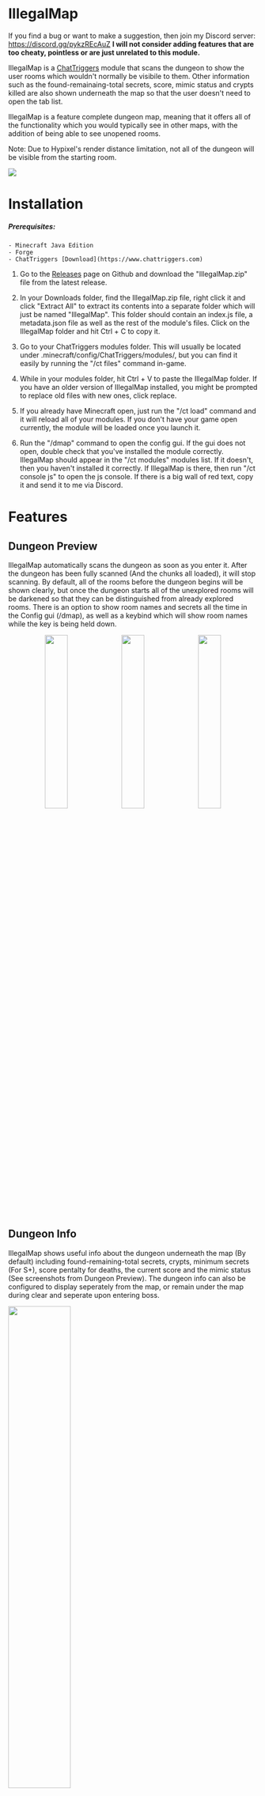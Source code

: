 # IllegalMap

If you find a bug or want to make a suggestion, then join my Discord server: https://discord.gg/pykzREcAuZ
**I will not consider adding features that are too cheaty, pointless or are just unrelated to this module.**


IllegalMap is a [ChatTriggers](https://www.chattriggers.com) module that scans the dungeon to show the user rooms which wouldn't normally be visibile to them.
Other information such as the found-remainaing-total secrets, score, mimic status and crypts killed are also shown underneath the map so that the user doesn't need to open
the tab list.

IllegalMap is a feature complete dungeon map, meaning that it offers all of the functionality which you would typically see in other maps, with the addition of being able to see unopened rooms.

Note: Due to Hypixel's render distance limitation, not all of the dungeon will be visible from the starting room.

<img src="https://i.imgur.com/yMl9bRa.png">

# Installation
##### Prerequisites:
    - Minecraft Java Edition
    - Forge
    - ChatTriggers [Download](https://www.chattriggers.com)

1. Go to the [Releases](https://github.com/UnclaimedBloom6/IllegalMap/releases) page on Github and download the "IllegalMap.zip" file from the latest release.

2. In your Downloads folder, find the IllegalMap.zip file, right click it and click "Extract All" to extract its contents into a separate folder which will just be named "IllegalMap". This folder should contain an index.js file, a metadata.json file as well as the rest of the module's files. Click on the IllegalMap folder and hit Ctrl + C to copy it.

3. Go to your ChatTriggers modules folder. This will usually be located under .minecraft/config/ChatTriggers/modules/, but you can find it easily by running the "/ct files" command in-game.

4. While in your modules folder, hit Ctrl + V to paste the IllegalMap folder. If you have an older version of IllegalMap installed, you might be prompted to replace old files with new ones, click replace.

5. If you already have Minecraft open, just run the "/ct load" command and it will reload all of your modules. If you don't have your game open currently, the module will be loaded once you launch it.

6. Run the "/dmap" command to open the config gui.
If the gui does not open, double check that you've installed the module correctly. IllegalMap should appear in the "/ct modules" modules list. If it doesn't, then you haven't installed it correctly.
If IllegalMap is there, then run "/ct console js" to open the js console. If there is a big wall of red text, copy it and send it to me via Discord.


# Features

## Dungeon Preview
IllegalMap automatically scans the dungeon as soon as you enter it. After the dungeon has been fully scanned (And the chunks all loaded), it will stop scanning.
By default, all of the rooms before the dungeon begins will be shown clearly, but once the dungeon starts all of the unexplored rooms will be darkened so that they can be distinguished from already explored rooms.
There is an option to show room names and secrets all the time in the Config gui (/dmap), as well as a keybind which will show room names while the key is being held down.

<div class="row" align="center">
    <img src="https://i.imgur.com/iujvHR2.png" width=30%/>
    <img src="https://i.imgur.com/azlvob4.png" width=30%/>
    <img src="https://i.imgur.com/lVIlFmj.png" width=30%/>
</div>

## Dungeon Info
IllegalMap shows useful info about the dungeon underneath the map (By default) including found-remaining-total secrets, crypts, minimum secrets (For S+), score pentalty for deaths, the current score and the mimic status (See screenshots from Dungeon Preview).
The dungeon info can also be configured to display seperately from the map, or remain under the map during clear and seperate upon entering boss.

<img src="https://i.imgur.com/UCrQTUA.png" width=50%/>

## Star Mob ESP and Radar
Scans for star mobs in the world. Can be configured to have boxes drawn around them in the world, or show their locations on the map as small icons.

<img src="https://i.imgur.com/1LtnSpG.png" width=30%/>

The mob heads can be configured to have their border colors changed or just appear as small colored dots.

## Dungeon Logs
IllegalMap logs all of the dungeons that you scan. This lets the user view interesting statistics about the dungeon like the average number of secrets per floor, which puzzles or rooms appear the most (or least) or the average number of wither doors in each dungeon.
The command for Dungeon Logs is **"/dlogsnew \[floor]"**. If no floor is given, then it will show the statistics for every dungeon that you have logged.
The room percentages shown for rooms and puzzles show how the percentage of runs which that room appears in.

<img src="https://i.imgur.com/yecwGr4.png"/>
<img src="https://i.imgur.com/QLjAaHm.png"/>

## Feature List
##### General
- Show unexplored dungeon rooms
- Show number of secrets in dungeon before the dungeon starts
- Automatically scans the dungeon
- Change background color and transparency of map
- Change map, head and checkmark scale
- Customizable map border
  - Smooth RGB option
  - Solid color
- Accurate player icons (Always links icons to correct player)
- Show player usernames on map
  - Option to show player names whilst holding spirit leaps
  - Show player ranks on the map
- Automatically notifies of new IllegalMap updates

#### Score Calculator
- Customizable 270/300 score messages
- Client-side 270/300 score messages
- Auto detect mimic being found
- Announce mimic being killed
- Option to show seperately from the main map

##### Rooms
- Show which room contains the mimic (Floor 6-7)
- Show room names
- Show room secrets
- Darken unexplored rooms
- Change wither door color on the map for visibility or aesthetics

#### Misc
- Star mob radar
  - Shows all of the loaded star mobs on your map
  - Togglable via /star
- Wither door ESP
- Star mob ESP
  - Also togglable via /star
